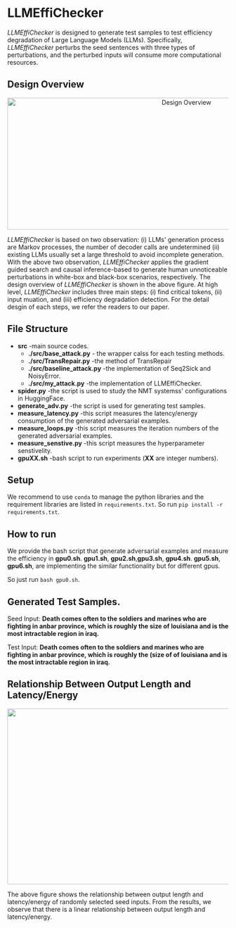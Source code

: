 # LLMEffiChecker

*LLMEffiChecker* is designed to generate test samples to test efficiency degradation of Large Language Models (LLMs).  Specifically, *LLMEffiChecker* perturbs the seed sentences with three types of perturbations, and the perturbed inputs will consume more computational resources.



## Design Overview
<div  align="center">    
 <img src="https://github.com/SeekingDream/NMTSloth/blob/main/fig/overview.png" width="800" height="300" alt="Design Overview"/><br/>
</div>    

*LLMEffiChecker* is based on two observation: (i) LLMs' generation process are Markov processes, the number of decoder calls are undetermined (ii) existing LLMs usually set a large threshold to avoid incomplete generation.
With the above two observation, *LLMEffiChecker* applies the gradient guided search and causal inference-based to generate human unnoticeable perturbations in white-box and black-box scenarios, respectively.
The design overview of *LLMEffiChecker* is shown in the above figure. 
At high level, *LLMEffiChecker* includes three main steps: (i) find critical tokens, (ii) input muation, and (iii) efficiency degradation detection. For the detail desgin of each steps, we refer the readers to our paper.


## File Structure
* **src** -main source codes.
  * **./src/base_attack.py** - the wrapper calss for each testing methods.
  * **./src/TransRepair.py** -the method of TransRepair
  * **./src/baseline_attack.py** -the implementation of Seq2Sick and NoisyError.
  * **./src/my_attack.py** -the implementation of LLMEffiChecker.
* **spider.py** -the script is used to study the NMT systemss' configurations in HuggingFace.
* **generate_adv.py** -the script is used for generating test samples.
* **measure_latency.py** -this script measures the latency/energy consumption of the generated adversarial examples.
* **measure_loops.py**   -this script measures the iteration numbers of the generated adversarial examples.
* **measure_senstive.py** -this script measures the hyperparameter senstivelity.
* **gpuXX.sh** -bash script to run experiments (**XX** are integer numbers).

## Setup

We recommend to use ``conda`` to manage the python libraries and the requirement libraries are listed in ``requirements.txt``. So run ``pip install -r requirements.txt``.

## How to run

We provide the bash script that generate adversarial examples and measure the efficiency in **gpu0.sh**. **gpu1.sh**, **gpu2.sh**,**gpu3.sh**, **gpu4.sh**. **gpu5.sh**, **gpu6.sh**, are implementing the similar functionality but for different gpus. 

So just run `bash gpu0.sh`.
 
 
## Generated Test Samples.

Seed Input:  **Death comes often to the soldiers and marines who are fighting in anbar province, which is roughly the size of louisiana and is the most intractable region in iraq.**

Test Input: **Death comes often to the soldiers and marines who are fighting in anbar province, which is roughly the (size of of louisiana and is the most intractable region in iraq.** 


## Relationship Between Output Length and Latency/Energy
<div  align="center">    
 <img src="https://github.com/SeekingDream/NMTSloth/blob/main/fig/study.png" width="1300" height="400" alt="cdf"/><br/>
</div>    

The above figure shows the relationship between output length and latency/energy of randomly selected seed inputs. From the results, we observe that there is a linear relationship between output length and latency/energy.


